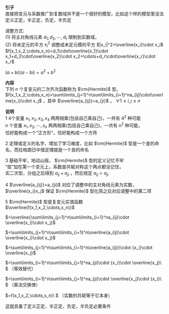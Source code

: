 **引子**  
直接把变元与系数推广到复数域并不是一个很好的模型，比如这个样的模型里没法定义正定，半正定，负定，半负定  
  
调整方式:  
(1) 将主对角线元素 $d_1,d_2,\cdots,d_r$ 限制到实数域，  
(2) 将未定元的平方 $x_i^2$ 调整成未定元模的平方 $|x_i|^2=\overline{x_i}\cdot x_i$  
 $f(x_1,x_2,\cdots,x_n)=d_1\cdot\overline{x_1}\cdot x_1+d_2\cdot\overline{x_2}\cdot x_2+\cdots+d_r\cdot\overline{x_r}\cdot x_r$  
  
 $(a+bi)(a-bi)=a^2+b^2$  
  
**内容**  
下列 $n$ 个复变元的二次齐次函数称为 $\rm{Hermite}$ 型，  
 $f(x_1,x_2,\cdots,x_n)=\sum\limits_{j=1}^n\sum\limits_{i=1}^na_{ij}\cdot\overline{x_i}\cdot x_j$ ，其中 $\overline{a_{ij}}=a_{ji}$ ， $\forall 1\le i,j\le n$  
  
**说明**  
1 4个变量 $x_1,x_2,x_3,x_4$ 两两相乘(包括自己乘自己)，一共有 $4^2$ 种可能  
 $n$ 个变量 $x_1,x_2,\cdots,x_n$ 两两相乘(包括自己乘自己)，一共有 $n^2$ 种可能，  
恰好能构成一个“正方形”，恰好能构成一个方阵  
  
2 定理或定义的名字，增加了学习难度，比如 $\rm{Hermite}$ 型是一个差的命名，而拉格朗日中值定理就是一个良的命名  
  
3 基础不牢，地动山摇， $\rm{Hermite}$ 型的定义记忆不牢  
“拔”加在第一个变元上，系数是共轭对称这个两点都没记住，  
实二次型，分组之后得到 $a_{ij}+a_{ji}$ ，然后规定 $a_{ij}=a_{ji}$  
  
4  $\overline{a_{ij}}=a_{ji}$ 对应了调整中的主对角线元素为实数， $\overline{x_i}x_j$ 保证 $\rm{Hermite}$ 型化简之后对应调整中的第二项  
  
5  $\rm{Hermite}$ 型是复变元实值函数  
 $\overline{f(x_1,x_2,\cdots,x_n)}$  
  
 $=\overline{\sum\limits_{j=1}^n\sum\limits_{i=1}^na_{ij}\cdot \overline{x_i}\cdot x_j}$  
  
 $=\sum\limits_{j=1}^n\sum\limits_{i=1}^n\overline{a_{ij}\cdot \overline{x_i}\cdot x_j}$  
  
 $=\sum\limits_{j=1}^n\sum\limits_{i=1}^n\overline{a_{ij}}\cdot {x_i}\cdot \overline{x_j}$  
  
 $=\sum\limits_{i=1}^n\sum\limits_{j=1}^na_{ji}\cdot {x_i}\cdot \overline{x_j}\ $ （等效替代）  
  
 $=\sum\limits_{i=1}^n\sum\limits_{j=1}^na_{ji}\cdot \overline{x_j}\cdot {x_i}\ $ （乘法交换律）  
  
 $=f(x_1,x_2,\cdots,x_n)\ $ （实数的共轭等于它本身）  
  
这就具备了定义正定，半正定，负定，半负定必要条件  
